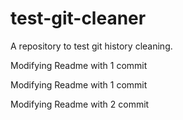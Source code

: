 # test-git-cleaner
A repository to test git history cleaning. 

Modifying Readme with 1 commit

Modifying Readme with 1 commit

Modifying Readme with 2 commit
